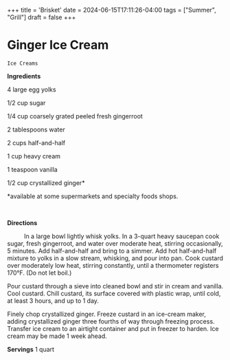 +++
title = 'Brisket'
date = 2024-06-15T17:11:26-04:00
tags = ["Summer", "Grill"]
draft = false
+++
# Ginger Ice Cream

`Ice Creams`

**Ingredients**       

4 large egg yolks

1/2 cup sugar

1/4 cup coarsely grated peeled fresh gingerroot

2 tablespoons water

2 cups half-and-half

1 cup heavy cream

1 teaspoon vanilla

1/2 cup crystallized ginger*

*available at some supermarkets and specialty foods shops.

        

**Directions**       

           In a large bowl lightly whisk yolks. In a 3-quart heavy saucepan cook sugar, fresh gingerroot, and water over moderate heat, stirring occasionally, 5 minutes. Add half-and-half and bring to a simmer. Add hot half-and-half mixture to yolks in a slow stream, whisking, and pour into pan. Cook custard over moderately low heat, stirring constantly, until a thermometer registers 170°F. (Do not let boil.)

Pour custard through a sieve into cleaned bowl and stir in cream and vanilla. Cool custard. Chill custard, its surface covered with plastic wrap, until cold, at least 3 hours, and up to 1 day.

Finely chop crystallized ginger. Freeze custard in an ice-cream maker, adding crystallized ginger three fourths of way through freezing process. Transfer ice cream to an airtight container and put in freezer to harden. Ice cream may be made 1 week ahead.        

 

**Servings**  1 quart      
